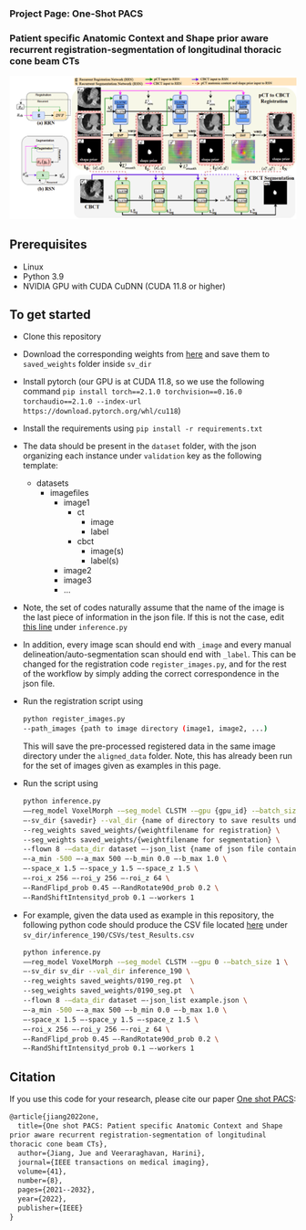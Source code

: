 ### Project Page: One-Shot PACS
### Patient specific Anatomic Context and Shape prior aware recurrent registration-segmentation of longitudinal thoracic cone beam CTs 

<img src="imgs/figure.png" width="1200px"/>

## Prerequisites
- Linux
- Python 3.9
- NVIDIA GPU with CUDA CuDNN (CUDA 11.8 or higher)

## To get started
- Clone this repository
- Download the corresponding weights from <a href="https://mskcc.box.com/s/x4ilt7xc69s47bu81zqynos39xj4r0zw">here</a> and save them to `saved_weights` folder inside `sv_dir`
- Install pytorch (our GPU is at CUDA 11.8, so we use the following command `pip install torch==2.1.0 torchvision==0.16.0 torchaudio==2.1.0 --index-url https://download.pytorch.org/whl/cu118`)
- Install the requirements using `pip install -r requirements.txt`
- The data should be present in the `dataset` folder, with the json organizing each instance under `validation` key as the following template:
  - datasets
    - imagefiles
      - image1
        - ct
          - image
          - label
        - cbct
          - image(s)
          - label(s)
      - image2
      - image3
      - ...
  
- Note, the set of codes naturally assume that the name of the image is the last piece of information in the json file. If this is not the case, edit <a href="https://github.com/The-Veeraraghavan-Lab/OneShotPACS/blob/4d3de5038a1151c24b0d9818458fe7e399cc435d/inference.py#L233">this line</a> under `inference.py`
- In addition, every image scan should end with `_image` and every manual delineation/auto-segmentation scan should end with `_label`. This can be changed for the registration code `register_images.py`, and for the rest of the workflow by simply adding the correct correspondence in the json file.
- Run the registration script using
  ```bash
  python register_images.py
  --path_images {path to image directory (image1, image2, ...)
  ```
  This will save the pre-processed registered data in the same image directory under the `aligned_data` folder. Note, this has already been run for the set of images given as examples in this page.
- Run the script using
  ```bash
  python inference.py
  ——reg_model VoxelMorph -—seg_model CLSTM -—gpu {gpu_id} -—batch_size 1 \
  —-sv_dir {savedir} --val_dir {name of directory to save results under (stored under sv_dir} \
  --reg_weights saved_weights/{weightfilename for registration} \
  --seg_weights saved_weights/{weightfilename for segmentation} \
  --flown 8 -—data_dir dataset —-json_list {name of json file containing the list of IDs} \
  —-a_min -500 —-a_max 500 —-b_min 0.0 —-b_max 1.0 \
  —-space_x 1.5 —-space_y 1.5 —-space_z 1.5 \
  —-roi_x 256 —-roi_y 256 —-roi_z 64 \
  —-RandFlipd_prob 0.45 —-RandRotate90d_prob 0.2 \
  —-RandShiftIntensityd_prob 0.1 —-workers 1
  ```
- For example, given the data used as example in this repository, the following python code should produce the CSV file located <a href="https://mskcc.box.com/s/x4ilt7xc69s47bu81zqynos39xj4r0zw">here</a> under `sv_dir/inference_190/CSVs/test_Results.csv`
  ```bash
  python inference.py
  ——reg_model VoxelMorph -—seg_model CLSTM -—gpu 0 -—batch_size 1 \
  —-sv_dir sv_dir --val_dir inference_190 \
  --reg_weights saved_weights/0190_reg.pt  \
  --seg_weights saved_weights/0190_seg.pt  \
  --flown 8 -—data_dir dataset —-json_list example.json \
  —-a_min -500 —-a_max 500 —-b_min 0.0 —-b_max 1.0 \
  —-space_x 1.5 —-space_y 1.5 —-space_z 1.5 \
  —-roi_x 256 —-roi_y 256 —-roi_z 64 \
  —-RandFlipd_prob 0.45 —-RandRotate90d_prob 0.2 \
  —-RandShiftIntensityd_prob 0.1 —-workers 1
  ```
  
## Citation
If you use this code for your research, please cite our paper <a href="https://arxiv.org/pdf/2201.11000">One shot PACS</a>:

```
@article{jiang2022one,
  title={One shot PACS: Patient specific Anatomic Context and Shape prior aware recurrent registration-segmentation of longitudinal thoracic cone beam CTs},
  author={Jiang, Jue and Veeraraghavan, Harini},
  journal={IEEE transactions on medical imaging},
  volume={41},
  number={8},
  pages={2021--2032},
  year={2022},
  publisher={IEEE}
}
```
